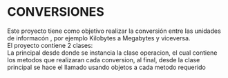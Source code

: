 # CONVERSIONES

Este proyecto tiene como objetivo realizar la conversión entre las unidades de informacón , por ejemplo Kilobytes a Megabytes y viceversa.   
El proyecto contiene 2 clases:   
La principal desde donde se instancia la clase operacion, el cual contiene los metodos que realizaran cada conversion, al final, desde la clase principal se hace el llamado usando objetos a cada metodo requerido 
